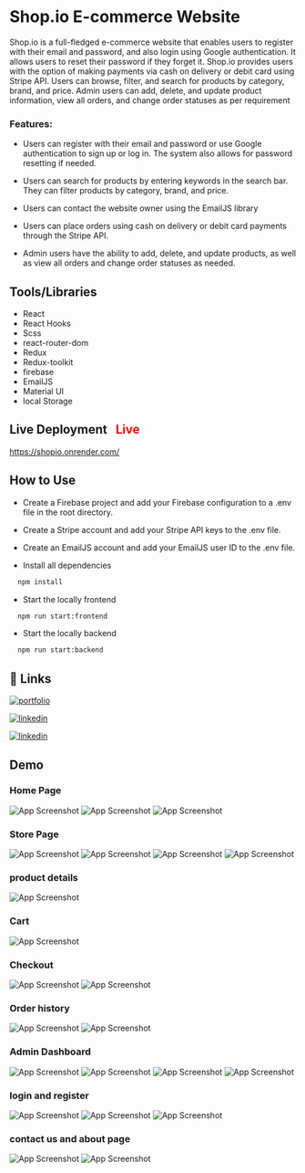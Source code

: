 
# Shop.io E-commerce Website
Shop.io is a full-fledged e-commerce website that enables users to register with their email and password, and also login using Google authentication. It allows users to reset their password if they forget it. Shop.io provides users with the option of making payments via cash on delivery or debit card using Stripe API. Users can browse, filter, and search for products by category, brand, and price. Admin users can add, delete, and update product information, view all orders, and change order statuses as per requirement 

### Features:
- Users can register with their email and password or use Google authentication to sign up or log in. The system also allows for password resetting if needed.

- Users can search for products by entering keywords in the search bar. They can filter products by category, brand, and price.

- Users can contact the website owner using the EmailJS library

- Users can place orders using cash on delivery or debit card payments through the Stripe API.

- Admin users have the ability to add, delete, and update products, as well as view all orders and change order statuses as needed.


## Tools/Libraries 


- React
- React Hooks
- Scss
- react-router-dom
- Redux
- Redux-toolkit
- firebase
- EmailJS
- Material UI
- local Storage

## Live Deployment   <font color="red" style="margin-left: 10px"> Live</font>


 https://shopio.onrender.com/


## How to Use

- Create a Firebase project and add your Firebase configuration to a .env file in the root directory.

 - Create a Stripe account and add your Stripe    API keys to the .env file.

- Create an EmailJS account and add your EmailJS user ID to the .env file.

 - Install all dependencies

```bash
  npm install
```

- Start the locally frontend

```bash
  npm run start:frontend
```
- Start the locally backend
```bash
  npm run start:backend
```









## 🔗 Links
[![portfolio](https://img.shields.io/badge/my_portfolio-000?style=for-the-badge&logo=ko-fi&logoColor=white)](https://thesunnymallick.vercel.app/)

[![linkedin](https://img.shields.io/badge/linkedin-0A66C2?style=for-the-badge&logo=linkedin&logoColor=white)](https://www.linkedin.com/in/thesunnymallick/)

[![linkedin](https://img.shields.io/badge/instagram-e95950?style=for-the-badge&logo=instagram&logoColor=white)](https://www.instagram.com/themallicksunny/)

## Demo

### Home Page
![App Screenshot](Shopio-screenshot/homePage.png)
![App Screenshot](Shopio-screenshot/homePage-1.png)
![App Screenshot](Shopio-screenshot/homePage-2.png)
### Store Page
![App Screenshot](Shopio-screenshot/StorePage.png)
![App Screenshot](Shopio-screenshot/filterCategory-1.png)
![App Screenshot](Shopio-screenshot/filterCategory-2.png)
![App Screenshot](Shopio-screenshot/gridView.png)
### product details
![App Screenshot](Shopio-screenshot/product-detailsPage.png)

### Cart
![App Screenshot](Shopio-screenshot/cartPage.png)


### Checkout
![App Screenshot](Shopio-screenshot/checkout.png)
![App Screenshot](Shopio-screenshot/payment.png)

### Order history
![App Screenshot](Shopio-screenshot/OrderHistoryPage.png)
![App Screenshot](Shopio-screenshot/orderDetailsPage.png)

### Admin Dashboard

![App Screenshot](Shopio-screenshot/adminDashboard.png)
![App Screenshot](Shopio-screenshot/viewallProducts.png)
![App Screenshot](Shopio-screenshot/addProduct.png)
![App Screenshot](Shopio-screenshot/viewallOrders.png)

### login and register

![App Screenshot](Shopio-screenshot/loginPage.png)
![App Screenshot](Shopio-screenshot/ReagisterPage.png)
![App Screenshot](Shopio-screenshot/ReastPassword.png)

### contact us and about page
![App Screenshot](Shopio-screenshot/aboutPage.png)
![App Screenshot](Shopio-screenshot/contactusPage.png)







